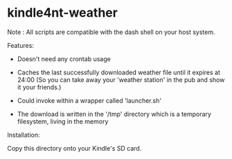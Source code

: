 kindle4nt-weather
=================

Note : All scripts are compatible with the dash shell on your host system.

Features:

- Doesn't need any crontab usage

- Caches the last successfully downloaded weather file until it expires at 24:00
  (So you can take away your 'weather station' in the pub and show it your friends.)

- Could invoke within a wrapper called 'launcher.sh'

- The download is written in the '/tmp' directory which is a temporary filesystem, living in the memory

Installation:

Copy this directory onto your Kindle's SD card.


